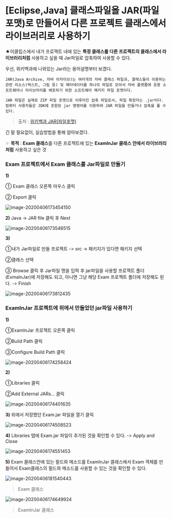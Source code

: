# [Eclipse,Java] 클래스파일을 JAR(파일 포맷)로 만들어서 다른 프로젝트 클래스에서 라이브러리로 사용하기 



★이클립스에서 내가 프로젝트 내에 있는 **특정 클래스를 다른 프로젝트의 클래스에서 라이브러리처럼** 사용하고 싶을 때 Jar파일로 압축하여 사용할 수 있다.



우선, 위키백과에 나와있는 Jar라는 용어설명부터 보겠다.

```
JAR(Java Archive, 자바 아카이브)는 여러개의 자바 클래스 파일과, 클래스들이 이용하는 관련 리소스(텍스트, 그림 등) 및 메타데이터를 하나의 파일로 모아서 자바 플랫폼에 응용 소프트웨어나 라이브러리를 배포하기 위한 소프트웨어 패키지 파일 포맷이다.

JAR 파일은 실제로 ZIP 파일 포맷으로 이루어진 압축 파일로서, 파일 확장자는 .jar이다. 컴퓨터 사용자들은 JDK에 포함된 jar 명령어를 이용하여 JAR 파일을 만들거나 압축을 풀 수 있다. 
```

> 출처 : [위키백과 JAR(파일포맷)](https://ko.wikipedia.org/wiki/JAR_(파일_포맷))



긴 말 필요없이, 실습방법을 통해 알아보겠다.

☞ **목적** : **Exam 클래스**를 다른 프로젝트에 있는 **ExamInJar 클래스 안에서 라이브러리처럼** 사용하고 싶은 것



### Exam 프로젝트에서 Exam 클래스를 Jar파일로 만들기

**1)**

① Exam 클래스 오른쪽 마우스 클릭 

② Export 클릭



![image-20200406173454150](images/image-20200406173454150.png)

**2)**  Java -> JAR file 클릭 후 Next



![image-20200406173546515](images/image-20200406173546515.png)

**3)** 

①내가 Jar파일로 만들 프로젝트 -> src -> 패키지가 있다면 패키지 선택 

②클래스 선택

③ Browse 클릭 후 Jar파일 명을 입력 후 jar파일을 사용할 프로젝트 폴더(ExmaInJar)에 저장해도 되고, 아니면 그냥 해당 Exam 프로젝트 폴더에 저장해도 된다.  -> Finish

![image-20200406173812435](images/image-20200406173812435.png)



### ExamInJar 프로젝트에 위에서 만들었던 jar파일 사용하기

**1)** 

①ExamInJar 프로젝트 오른쪽 클릭

②Build Path 클릭

③Configure Build Path 클릭





![image-20200406174258424](images/image-20200406174258424.png)

**2)**

①Libraries 클릭

②Add External JARs... 클릭



![image-20200406174401635](images/image-20200406174401635.png)



**3)** 위에서 저장했던 Exam.jar 파일을 열기 클릭

![image-20200406174508523](images/image-20200406174508523.png)

**4)** Libraries 탭에 Exam.jar 파일이 추가된 것을 확인할 수 있다. -> Apply and Close

![image-20200406174551453](images/image-20200406174551453.png)

**5)** Exam 클래스안에 있는 필드와 메소드를 ExamInJar 클래스에서 Exam 객체를 만들어서 Exam클래스의 필드와 메소드를 사용할 수 있는 것을 확인할 수 있다.

![image-20200406181540443](images/image-20200406181540443.png)

> Exam 클래스

![image-20200406174649924](images/image-20200406174649924.png)

> ExamInJar 클래스





